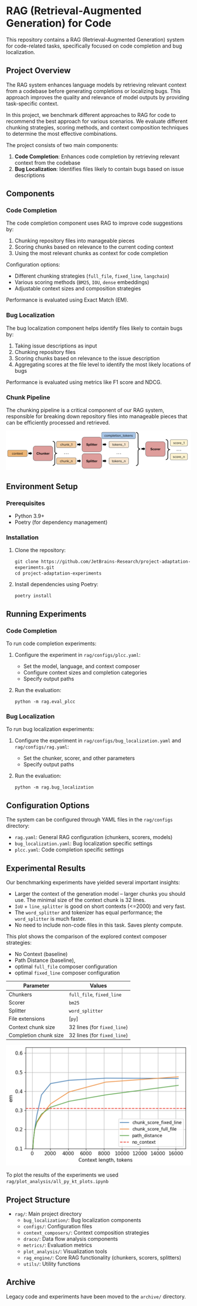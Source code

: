 # RAG (Retrieval-Augmented Generation) for Code

This repository contains a RAG (Retrieval-Augmented Generation) system for code-related tasks, specifically focused on code completion and bug localization.

## Project Overview

The RAG system enhances language models by retrieving relevant context from a codebase before generating completions or localizing bugs. This approach improves the quality and relevance of model outputs by providing task-specific context.

In this project, we benchmark different approaches to RAG for code to recommend the best approach for various scenarios. We evaluate different chunking strategies, scoring methods, and context composition techniques to determine the most effective combinations.

The project consists of two main components:
1. **Code Completion**: Enhances code completion by retrieving relevant context from the codebase
2. **Bug Localization**: Identifies files likely to contain bugs based on issue descriptions

## Components

### Code Completion

The code completion component uses RAG to improve code suggestions by:
1. Chunking repository files into manageable pieces
2. Scoring chunks based on relevance to the current coding context
3. Using the most relevant chunks as context for code completion

Configuration options:
- Different chunking strategies (`full_file`, `fixed_line`, `langchain`)
- Various scoring methods (`BM25`, `IOU`, `dense` embeddings)
- Adjustable context sizes and composition strategies

Performance is evaluated using Exact Match (EM).


### Bug Localization

The bug localization component helps identify files likely to contain bugs by:
1. Taking issue descriptions as input
2. Chunking repository files
3. Scoring chunks based on relevance to the issue description
4. Aggregating scores at the file level to identify the most likely locations of bugs

Performance is evaluated using metrics like F1 score and NDCG.

### Chunk Pipeline

The chunking pipeline is a critical component of our RAG system, responsible for breaking down repository files into manageable pieces that can be efficiently processed and retrieved.

![Chunk Pipeline](images/chunk_pipeline.png)

## Environment Setup

### Prerequisites

- Python 3.9+
- Poetry (for dependency management)

### Installation

1. Clone the repository:
   ```
   git clone https://github.com/JetBrains-Research/project-adaptation-experiments.git
   cd project-adaptation-experiments
   ```

2. Install dependencies using Poetry:
   ```
   poetry install
   ```

## Running Experiments

### Code Completion

To run code completion experiments:

1. Configure the experiment in `rag/configs/plcc.yaml`:
   - Set the model, language, and context composer
   - Configure context sizes and completion categories
   - Specify output paths

2. Run the evaluation:
   ```
   python -m rag.eval_plcc
   ```

### Bug Localization

To run bug localization experiments:

1. Configure the experiment in `rag/configs/bug_localization.yaml` and `rag/configs/rag.yaml`:
   - Set the chunker, scorer, and other parameters
   - Specify output paths

2. Run the evaluation:
   ```
   python -m rag.bug_localization
   ```

## Configuration Options

The system can be configured through YAML files in the `rag/configs` directory:

- `rag.yaml`: General RAG configuration (chunkers, scorers, models)
- `bug_localization.yaml`: Bug localization specific settings
- `plcc.yaml`: Code completion specific settings

## Experimental Results

Our benchmarking experiments have yielded several important insights:

- Larger the context of the generation model – larger chunks you should use. The minimal size of the context chunk is 32 lines.
- `IoU` + `line_splitter` is good on short contexts (<=2000) and very fast.
- The `word_splitter` and tokenizer has equal performance; the `word_splitter` is much faster.
- No need to include non-code files in this task. Saves plenty compute.

This plot shows the comparison of the explored context composer strategies:
- No Context (baseline)
- Path Distance (baseline), 
- optimal `full_file` composer configuration
- optimal `fixed_line` composer configuration

| **Parameter** | **Values** |
|-------------|----------|
| Chunkers | `full_file`, `fixed_line` |
| Scorer | `bm25` |
| Splitter | `word_splitter` |
| File extensions | [`py`] |
| Context chunk size | 32 lines (for `fixed_line`) |
| Completion chunk size | 32 lines (for `fixed_line`) |

![Experimental Results](images/final_compare.png)

To plot the results of the experiments we used `rag/plot_analysis/all_py_kt_plots.ipynb`

## Project Structure

- `rag/`: Main project directory
  - `bug_localization/`: Bug localization components
  - `configs/`: Configuration files
  - `context_composers/`: Context composition strategies
  - `draco/`: Data flow analysis components
  - `metrics/`: Evaluation metrics
  - `plot_analysis/`: Visualization tools
  - `rag_engine/`: Core RAG functionality (chunkers, scorers, splitters)
  - `utils/`: Utility functions

## Archive

Legacy code and experiments have been moved to the `archive/` directory.
